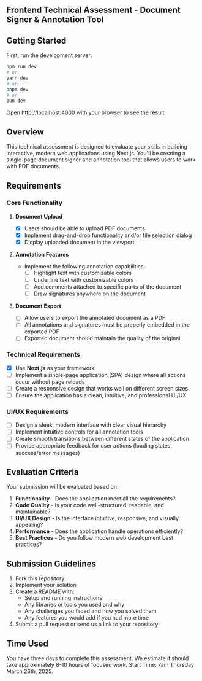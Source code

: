 ## Frontend Technical Assessment - Document Signer & Annotation Tool

## Getting Started

First, run the development server:

```bash
npm run dev
# or
yarn dev
# or
pnpm dev
# or
bun dev
```

Open [http://localhost:4000](http://localhost:4000) with your browser to see the result.

## Overview

This technical assessment is designed to evaluate your skills in building interactive, modern web applications using Next.js. You'll be creating a single-page document signer and annotation tool that allows users to work with PDF documents.

## Requirements

### Core Functionality

1. **Document Upload**

   - [x] Users should be able to upload PDF documents
   - [x] Implement drag-and-drop functionality and/or file selection dialog
   - [x] Display uploaded document in the viewport

2. **Annotation Features**

   - Implement the following annotation capabilities:
     - [ ] Highlight text with customizable colors
     - [ ] Underline text with customizable colors
     - [ ] Add comments attached to specific parts of the document
     - [ ] Draw signatures anywhere on the document

3. **Document Export**
   - [ ] Allow users to export the annotated document as a PDF
   - [ ] All annotations and signatures must be properly embedded in the exported PDF
   - [ ] Exported document should maintain the quality of the original

### Technical Requirements

- [x] Use **Next.js** as your framework
- [ ] Implement a single-page application (SPA) design where all actions occur without page reloads
- [ ] Create a responsive design that works well on different screen sizes
- [ ] Ensure the application has a clean, intuitive, and professional UI/UX

### UI/UX Requirements

- [ ] Design a sleek, modern interface with clear visual hierarchy
- [ ] Implement intuitive controls for all annotation tools
- [ ] Create smooth transitions between different states of the application
- [ ] Provide appropriate feedback for user actions (loading states, success/error messages)

## Evaluation Criteria

Your submission will be evaluated based on:

1. **Functionality** - Does the application meet all the requirements?
2. **Code Quality** - Is your code well-structured, readable, and maintainable?
3. **UI/UX Design** - Is the interface intuitive, responsive, and visually appealing?
4. **Performance** - Does the application handle operations efficiently?
5. **Best Practices** - Do you follow modern web development best practices?

## Submission Guidelines

1. Fork this repository
2. Implement your solution
3. Create a README with:
   - Setup and running instructions
   - Any libraries or tools you used and why
   - Any challenges you faced and how you solved them
   - Any features you would add if you had more time
4. Submit a pull request or send us a link to your repository

## Time Used

You have three days to complete this assessment. We estimate it should take approximately 8-10 hours of focused work.
Start Time: 7am Thursday March 26th, 2025.
